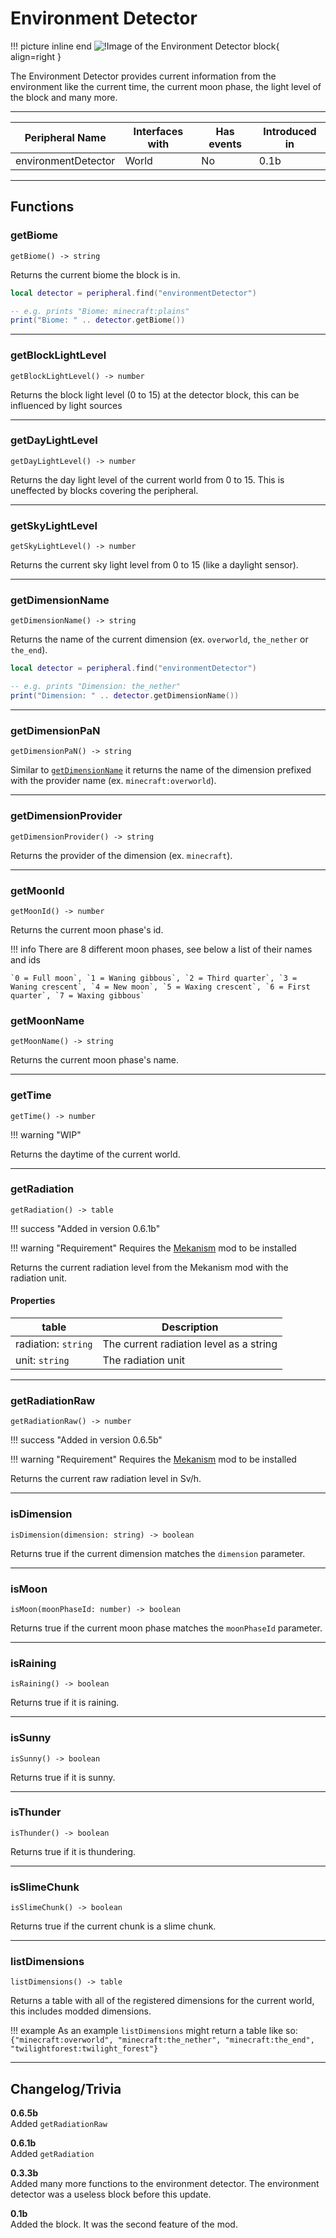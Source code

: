 # Environment Detector

!!! picture inline end
    ![!Image of the Environment Detector block](/../assets/images/previews/environment_detector.png){ align=right }

The Environment Detector provides current information from the environment like the current time, the current moon phase,
the light level of the block and many more.

<p class="picture-spacing" style="--ps:6rem;"></p>

---

<center>

| Peripheral Name     | Interfaces with | Has events | Introduced in |
| ------------------- | --------------- | ---------- | ------------- |
| environmentDetector | World           | No         | 0.1b          |

</center>

---

## Functions

### getBiome

```
getBiome() -> string
```

Returns the current biome the block is in.

```lua linenums="1"
local detector = peripheral.find("environmentDetector")

-- e.g. prints "Biome: minecraft:plains"
print("Biome: " .. detector.getBiome())
```

---

### getBlockLightLevel

```
getBlockLightLevel() -> number
```

Returns the block light level (0 to 15) at the detector block, this can be influenced by light sources

---

### getDayLightLevel

```
getDayLightLevel() -> number
```

Returns the day light level of the current world from 0 to 15. This is uneffected by blocks covering the peripheral.

---

### getSkyLightLevel

```
getSkyLightLevel() -> number
```

Returns the current sky light level from 0 to 15 (like a daylight sensor).

---

### getDimensionName

```
getDimensionName() -> string
```

Returns the name of the current dimension (ex. `overworld`, `the_nether` or `the_end`).

```lua linenums="1"
local detector = peripheral.find("environmentDetector")

-- e.g. prints "Dimension: the_nether"
print("Dimension: " .. detector.getDimensionName())
```

---

### getDimensionPaN

```
getDimensionPaN() -> string
```

Similar to [`getDimensionName`](#getdimensionname) it returns the name of the dimension prefixed with the provider name (ex. `minecraft:overworld`).

---

### getDimensionProvider

```
getDimensionProvider() -> string
```

Returns the provider of the dimension (ex. `minecraft`).

---

### getMoonId

```
getMoonId() -> number
```

Returns the current moon phase's id.

!!! info
    There are 8 different moon phases, see below a list of their names and ids

    `0 = Full moon`, `1 = Waning gibbous`, `2 = Third quarter`, `3 = Waning crescent`, `4 = New moon`, `5 = Waxing crescent`, `6 = First quarter`, `7 = Waxing gibbous`

### getMoonName

```
getMoonName() -> string
```

Returns the current moon phase's name.

---

### getTime

```
getTime() -> number
```

!!! warning "WIP"

Returns the daytime of the current world.

---

### getRadiation

```
getRadiation() -> table
```

!!! success "Added in version 0.6.1b"

!!! warning "Requirement"
    Requires the [Mekanism](https://www.curseforge.com/minecraft/mc-mods/mekanism) mod to be installed

Returns the current radiation level from the Mekanism mod with the radiation unit.

#### Properties

| table               | Description                             |
| ------------------- | --------------------------------------- |
| radiation: `string` | The current radiation level as a string |
| unit: `string`      | The radiation unit                      |

---

### getRadiationRaw

```
getRadiationRaw() -> number
```

!!! success "Added in version 0.6.5b"

!!! warning "Requirement"
    Requires the [Mekanism](https://www.curseforge.com/minecraft/mc-mods/mekanism) mod to be installed

Returns the current raw radiation level in Sv/h.

---

### isDimension

```
isDimension(dimension: string) -> boolean
```

Returns true if the current dimension matches the `dimension` parameter.

---

### isMoon

```
isMoon(moonPhaseId: number) -> boolean
```

Returns true if the current moon phase matches the `moonPhaseId` parameter.

---

### isRaining

```
isRaining() -> boolean
```

Returns true if it is raining.

---

### isSunny

```
isSunny() -> boolean
```

Returns true if it is sunny.

---

### isThunder

```
isThunder() -> boolean
```

Returns true if it is thundering.

---

### isSlimeChunk

```
isSlimeChunk() -> boolean
```

Returns true if the current chunk is a slime chunk.

---

### listDimensions

```
listDimensions() -> table
```

Returns a table with all of the registered dimensions for the current world, this includes modded dimensions.

!!! example
    As an example `listDimensions` might return a table like so:
    ```
    {"minecraft:overworld", "minecraft:the_nether", "minecraft:the_end", "twilightforest:twilight_forest"}
    ```

---

## Changelog/Trivia

**0.6.5b**  
Added `getRadiationRaw`

**0.6.1b**  
Added `getRadiation`

**0.3.3b**  
Added many more functions to the environment detector. The environment detector was a useless block before this update.

**0.1b**  
Added the block. It was the second feature of the mod.
